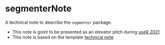 # segmenterNote

A technical note to describe the `segmenter` package.
- This note is goint to be presented as an elevator pitch during [useR 2021](https://user2021.r-project.org/)
- This note is based on the template [technical note](https://github.com/useRconf/templates/tree/main/technical_note)
